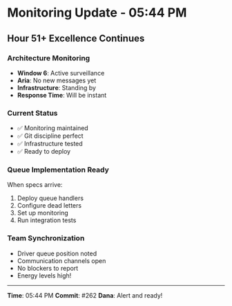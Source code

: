 # Monitoring Update - 05:44 PM

## Hour 51+ Excellence Continues

### Architecture Monitoring
- **Window 6**: Active surveillance
- **Aria**: No new messages yet
- **Infrastructure**: Standing by
- **Response Time**: Will be instant

### Current Status
- ✅ Monitoring maintained
- ✅ Git discipline perfect
- ✅ Infrastructure tested
- ✅ Ready to deploy

### Queue Implementation Ready
When specs arrive:
1. Deploy queue handlers
2. Configure dead letters
3. Set up monitoring
4. Run integration tests

### Team Synchronization
- Driver queue position noted
- Communication channels open
- No blockers to report
- Energy levels high!

---
**Time**: 05:44 PM
**Commit**: #262
**Dana**: Alert and ready!